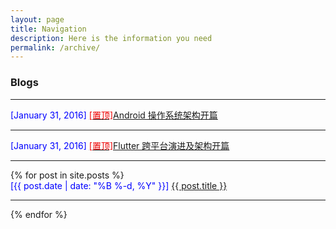 ```yaml
---
layout: page
title: Navigation
description: Here is the information you need
permalink: /archive/
---
```


### Blogs
<hr>
<div class="post-preview">
    <font color="blue">[January 31, 2016]  </font>
     <a target="_blank" href="http://gityuan.com/android/"><font color="#EE0000">[置顶]</font>Android 操作系统架构开篇</a>
</div>
<hr>
<div class="post-preview">
    <font color="blue">[January 31, 2016]  </font>
     <a target="_blank" href="http://gityuan.com/flutter/"><font color="#EE0000">[置顶]</font>Flutter 跨平台演进及架构开篇</a> 
</div>
<hr>
{% for post in site.posts %}
<div class="post-preview">
    <font color="blue">[{{ post.date | date: "%B %-d, %Y" }}]  </font>
     <a target="_blank" href="{{ post.url | prepend: site.baseurl }}"> {{ post.title }}  </a>
</div>
<hr>
{% endfor %}
